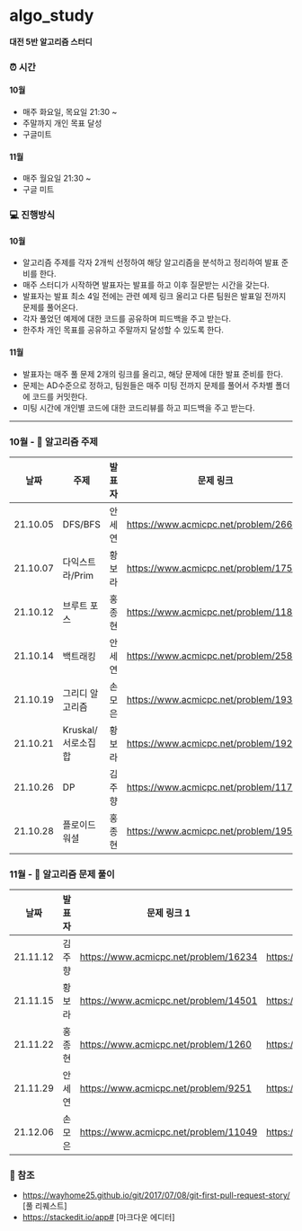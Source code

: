 # algo_study

**대전 5반 알고리즘 스터디**


### ⏰  시간
#### 10월
- 매주 화요일, 목요일 21:30 ~ 
- 주말까지 개인 목표 달성
- 구글미트 
#### 11월
- 매주 월요일 21:30 ~
- 구글 미트

### 💻 진행방식 
#### 10월
- 알고리즘 주제를 각자 2개씩 선정하여 해당 알고리즘을 분석하고 정리하여 발표 준비를 한다.
- 매주 스터디가 시작하면 발표자는 발표를 하고 이후 질문받는 시간을 갖는다.
- 발표자는 발표 최소 4일 전에는 관련 예제 링크 올리고 다른 팀원은 발표일 전까지 문제를 풀어온다.
- 각자 풀었던 예제에 대한 코드를 공유하며 피드백을 주고 받는다.
- 한주차 개인 목표를 공유하고 주말까지 달성할 수 있도록 한다.

#### 11월
- 발표자는 매주 풀 문제 2개의 링크를 올리고, 해당 문제에 대한 발표 준비를 한다.
- 문제는 AD수준으로 정하고, 팀원들은 매주 미팅 전까지 문제를 풀어서 주차별 폴더에 코드를 커밋한다.
- 미팅 시간에 개인별 코드에 대한 코드리뷰를 하고 피드백을 주고 받는다.

---

### 10월 - 📘 알고리즘 주제 

| 날짜 | 주제 | 발표자 | 문제 링크 | 
| ------ | ------ | ------ | ------ |
| 21.10.05 | DFS/BFS | 안세연 | https://www.acmicpc.net/problem/2667 |
| 21.10.07 | 다익스트라/Prim | 황보라 | https://www.acmicpc.net/problem/1753 |
| 21.10.12 | 브루트 포스 | 홍종현 | https://www.acmicpc.net/problem/1182 |
| 21.10.14 | 백트래킹 | 안세연 | https://www.acmicpc.net/problem/2580 |
| 21.10.19 | 그리디 알고리즘 | 손모은 | https://www.acmicpc.net/problem/1931 |
| 21.10.21 | Kruskal/서로소집합 | 황보라| https://www.acmicpc.net/problem/1922|
| 21.10.26 | DP | 김주향 | https://www.acmicpc.net/problem/11726 | 
| 21.10.28 | 플로이드 워셜 | 홍종현 | https://www.acmicpc.net/problem/1956 |



### 11월 - 📘 알고리즘 문제 풀이

| 날짜 | 발표자 | 문제 링크 1 | 문제 링크 2
| ------ | ------ | ------ | ------ |
| 21.11.12 | 김주향 | https://www.acmicpc.net/problem/16234 | https://www.acmicpc.net/problem/14502 |
| 21.11.15 | 황보라 | https://www.acmicpc.net/problem/14501  | https://www.acmicpc.net/problem/14889 |
| 21.11.22 | 홍종현 | https://www.acmicpc.net/problem/1260  | https://www.acmicpc.net/problem/6593 |
| 21.11.29 | 안세연 | https://www.acmicpc.net/problem/9251 | https://www.acmicpc.net/problem/2579 |
| 21.12.06 | 손모은 | https://www.acmicpc.net/problem/11049 | https://www.acmicpc.net/problem/1562  |


### 📌 참조
- https://wayhome25.github.io/git/2017/07/08/git-first-pull-request-story/ [풀 리퀘스트]
- https://stackedit.io/app# [마크다운 에디터]
